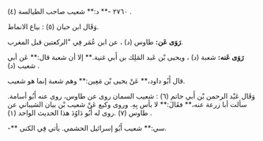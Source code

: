٢٧٦٠ -** د:** شعيب صاحب الطيالسة (٤) .

وَقَال ابن حبان (٥) : بياع الانماط.

**رَوَى عَن:** طاوس (د) ، عن ابن عُمَر فِي "الركعتين قبل المغرب.

**رَوَى عَنه:** شعبة (د) ، ويحيى بْن عَبد المَلِك بن أَبي غنية.** إلا أن شعبة قال:** عَن أبي شعيب (د) .

قال أَبُو داود،** عَنْ يحيى بْن مَعِين:** وهم شعبة إنما هو شعيب.

وَقَال عَبْد الرحمن بْن أَبي حاتم (٦) : شعيب السمان روى عن طاوس، روى عنه أَبُو أسامة. سألت أبا زرعة عنه،** فقَالَ:** لا بأس بِهِ. وروى وكيع عَنْ شعيب بْن بيان الشيباني عن طاوس (٧) .روى له أَبُو دَاوُدَ هذا الحديث الواحد (١) .

-** سي:** شعيب أَبُو إسرائيل الحشمي. يأتي فِي الكنى.